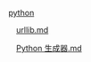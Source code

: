 [python](https://github.com/cangsangyuemanlou/codenote/tree/master/python)
&emsp;[urllib.md](https://github.com/cangsangyuemanlou/codenote/blob/master/python/urllib.md)
&emsp;[Python 生成器.md](https://github.com/cangsangyuemanlou/codenote/blob/master/python/Python%20%E7%94%9F%E6%88%90%E5%99%A8.md)
